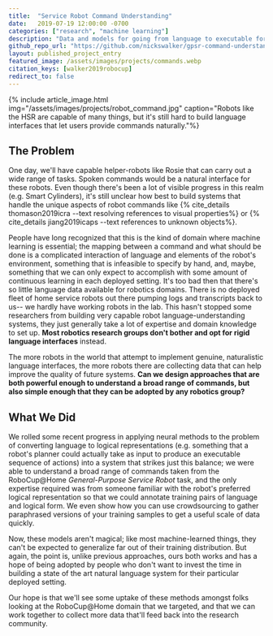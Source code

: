 ```yaml
---
title:  "Service Robot Command Understanding"
date:   2019-07-19 12:00:00 -0700
categories: ["research", "machine learning"]
description: "Data and models for going from language to executable form"
github_repo_url: "https://github.com/nickswalker/gpsr-command-understanding"
layout: published_project_entry
featured_image: /assets/images/projects/commands.webp
citation_keys: [walker2019robocup]
redirect_to: false
---
```


{% include article_image.html img="/assets/images/projects/robot_command.jpg"
    caption="Robots like the HSR are capable of many things, but it's still hard to build language interfaces that let users provide commands naturally."%}

## The Problem

One day, we'll have capable helper-robots like Rosie that can carry out a wide range of tasks.
Spoken commands would be a natural interface for these robots. 
Even though there's been a lot of visible progress in this realm (e.g. Smart Cylinders), it's still unclear how best to build systems that handle the unique aspects of robot commands like {% cite_details thomason2019icra --text resolving references to visual properties%} or {% cite_details jiang2019icaps --text references to unknown objects%}.

People have long recognized that this is the kind of domain where machine learning is essential; the mapping between a command and what should be done is a complicated interaction of language and elements of the robot's environment, something that is infeasible to specify by hand, and, maybe, something that we can only expect to accomplish with some amount of continuous learning in each deployed setting.
It's too bad then that there's so little language data available for robotics domains.
There is no deployed fleet of home service robots out there pumping logs and transcripts back to us-- we hardly have working robots in the lab. 
This hasn't stopped some researchers from building very capable robot language-understanding systems, they just generally take a lot of expertise and domain knowledge to set up.
**Most robotics research groups don't bother and opt for rigid language interfaces** instead.


The more robots in the world that attempt to implement genuine, naturalistic language interfaces, the more robots there
are collecting data that can help improve the quality of future systems. 
**Can we design approaches that are both powerful enough to understand a broad
range of commands, but also simple enough that they can be adopted by any robotics group?**

## What We Did

We rolled some recent progress in applying neural methods to the problem of converting language to logical representations (e.g. something that a robot's planner could actually take as input to produce an executable sequence of actions) into a system that strikes just this balance; we were able to understand a broad range of commands taken from the RoboCup@Home _General-Purpose Service Robot_ task, and the only expertise required was from someone familiar with the robot's preferred logical representation so that we could annotate training pairs of language and logical form.
We even show how you can use crowdsourcing to gather paraphrased versions of your training samples to get a useful scale of data quickly.

Now, these models aren't magical; like most machine-learned things, they can't be expected to generalize far out of their training distribution.
But again, the point is, unlike previous approaches, ours both works and has a hope of being adopted by people who don't want to invest the time in building a state of the art natural language system for their particular deployed setting.

Our hope is that we'll see some uptake of these methods amongst folks looking at the RoboCup@Home domain that we targeted, and that we can work together to collect more data that'll feed back into the research community.